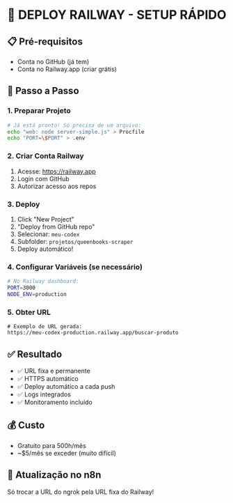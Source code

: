 # 🚀 DEPLOY RAILWAY - SETUP RÁPIDO

## 📋 Pré-requisitos
- Conta no GitHub (já tem)
- Conta no Railway.app (criar grátis)

## 🔧 Passo a Passo

### 1. Preparar Projeto
```bash
# Já está pronto! Só precisa de um arquivo:
echo "web: node server-simple.js" > Procfile
echo "PORT=\$PORT" > .env
```

### 2. Criar Conta Railway
1. Acesse: https://railway.app
2. Login com GitHub
3. Autorizar acesso aos repos

### 3. Deploy
1. Click "New Project"
2. "Deploy from GitHub repo"
3. Selecionar: `meu-codex`
4. Subfolder: `projetos/queenbooks-scraper`
5. Deploy automático!

### 4. Configurar Variáveis (se necessário)
```bash
# No Railway dashboard:
PORT=3000
NODE_ENV=production
```

### 5. Obter URL
```
# Exemplo de URL gerada:
https://meu-codex-production.railway.app/buscar-produto
```

## ✅ Resultado
- ✅ URL fixa e permanente
- ✅ HTTPS automático
- ✅ Deploy automático a cada push
- ✅ Logs integrados
- ✅ Monitoramento incluído

## 💰 Custo
- Gratuito para 500h/mês
- ~$5/mês se exceder (muito difícil)

## 🔄 Atualização no n8n
Só trocar a URL do ngrok pela URL fixa do Railway!

